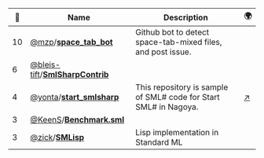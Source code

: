 |:star2: | Name | Description | 🌍|
|---|---|---|---|
|10|[@mzp](https://github.com/mzp)/[**space_tab_bot**](https://github.com/mzp/space_tab_bot)|Github bot to detect space-tab-mixed files, and post issue.||
|6|[@bleis-tift](https://github.com/bleis-tift)/[**SmlSharpContrib**](https://github.com/bleis-tift/SmlSharpContrib)|||
|4|[@yonta](https://github.com/yonta)/[**start_smlsharp**](https://github.com/yonta/start_smlsharp)|This repository is sample of SML# code for Start SML# in Nagoya.|[:arrow_upper_right:](http://bit.ly/vYZ6iC)|
|3|[@KeenS](https://github.com/KeenS)/[**Benchmark.sml**](https://github.com/KeenS/Benchmark.sml)|||
|3|[@zick](https://github.com/zick)/[**SMLisp**](https://github.com/zick/SMLisp)|Lisp implementation in Standard ML||

